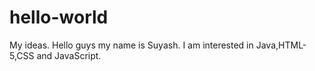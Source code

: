 # hello-world
My ideas.
Hello guys my name is Suyash. 
I am interested in Java,HTML-5,CSS and JavaScript.

